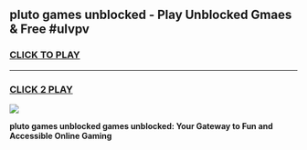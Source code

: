 
## pluto games unblocked - Play Unblocked Gmaes & Free #ulvpv
<h3>
<a href="https://premium.freeplayer.one?title=pluto_games_unblocked&ref=01M">CLICK TO PLAY</a></h3>
<hr>

<h3>
<a href="https://premium.freeplayer.one?title=pluto_games_unblocked&ref=01M">CLICK 2 PLAY</a>
  
</h3>

<a href="https://premium.freeplayer.one?title=pluto_games_unblocked&ref=01M"><img src="https://clearcache.store/games.png"></a>


**pluto games unblocked games unblocked: Your Gateway to Fun and Accessible Online Gaming**
